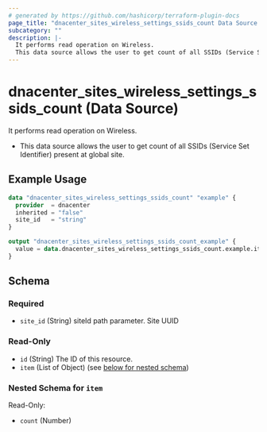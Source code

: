 ```yaml
---
# generated by https://github.com/hashicorp/terraform-plugin-docs
page_title: "dnacenter_sites_wireless_settings_ssids_count Data Source - terraform-provider-dnacenter"
subcategory: ""
description: |-
  It performs read operation on Wireless.
  This data source allows the user to get count of all SSIDs (Service Set Identifier) present at global site.
---
```


# dnacenter_sites_wireless_settings_ssids_count (Data Source)

It performs read operation on Wireless.

- This data source allows the user to get count of all SSIDs (Service Set Identifier) present at global site.

## Example Usage

```terraform
data "dnacenter_sites_wireless_settings_ssids_count" "example" {
  provider  = dnacenter
  inherited = "false"
  site_id   = "string"
}

output "dnacenter_sites_wireless_settings_ssids_count_example" {
  value = data.dnacenter_sites_wireless_settings_ssids_count.example.item
}
```

<!-- schema generated by tfplugindocs -->
## Schema

### Required

- `site_id` (String) siteId path parameter. Site UUID

### Read-Only

- `id` (String) The ID of this resource.
- `item` (List of Object) (see [below for nested schema](#nestedatt--item))

<a id="nestedatt--item"></a>
### Nested Schema for `item`

Read-Only:

- `count` (Number)
